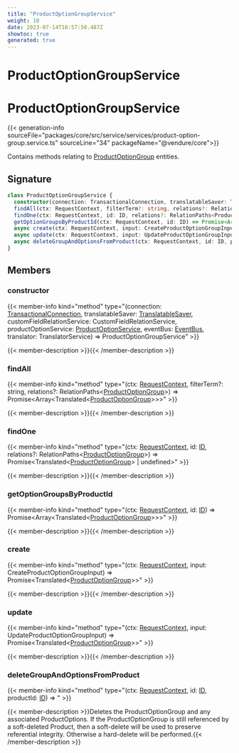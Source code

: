 ```yaml
---
title: "ProductOptionGroupService"
weight: 10
date: 2023-07-14T16:57:50.487Z
showtoc: true
generated: true
---
```

<!-- This file was generated from the Vendure source. Do not modify. Instead, re-run the "docs:build" script -->

# ProductOptionGroupService
<div class="symbol">


# ProductOptionGroupService

{{< generation-info sourceFile="packages/core/src/service/services/product-option-group.service.ts" sourceLine="34" packageName="@vendure/core">}}

Contains methods relating to <a href='/typescript-api/entities/product-option-group#productoptiongroup'>ProductOptionGroup</a> entities.

## Signature

```TypeScript
class ProductOptionGroupService {
  constructor(connection: TransactionalConnection, translatableSaver: TranslatableSaver, customFieldRelationService: CustomFieldRelationService, productOptionService: ProductOptionService, eventBus: EventBus, translator: TranslatorService)
  findAll(ctx: RequestContext, filterTerm?: string, relations?: RelationPaths<ProductOptionGroup>) => Promise<Array<Translated<ProductOptionGroup>>>;
  findOne(ctx: RequestContext, id: ID, relations?: RelationPaths<ProductOptionGroup>) => Promise<Translated<ProductOptionGroup> | undefined>;
  getOptionGroupsByProductId(ctx: RequestContext, id: ID) => Promise<Array<Translated<ProductOptionGroup>>>;
  async create(ctx: RequestContext, input: CreateProductOptionGroupInput) => Promise<Translated<ProductOptionGroup>>;
  async update(ctx: RequestContext, input: UpdateProductOptionGroupInput) => Promise<Translated<ProductOptionGroup>>;
  async deleteGroupAndOptionsFromProduct(ctx: RequestContext, id: ID, productId: ID) => ;
}
```
## Members

### constructor

{{< member-info kind="method" type="(connection: <a href='/typescript-api/data-access/transactional-connection#transactionalconnection'>TransactionalConnection</a>, translatableSaver: <a href='/typescript-api/service-helpers/translatable-saver#translatablesaver'>TranslatableSaver</a>, customFieldRelationService: CustomFieldRelationService, productOptionService: <a href='/typescript-api/services/product-option-service#productoptionservice'>ProductOptionService</a>, eventBus: <a href='/typescript-api/events/event-bus#eventbus'>EventBus</a>, translator: TranslatorService) => ProductOptionGroupService"  >}}

{{< member-description >}}{{< /member-description >}}

### findAll

{{< member-info kind="method" type="(ctx: <a href='/typescript-api/request/request-context#requestcontext'>RequestContext</a>, filterTerm?: string, relations?: RelationPaths&#60;<a href='/typescript-api/entities/product-option-group#productoptiongroup'>ProductOptionGroup</a>&#62;) => Promise&#60;Array&#60;Translated&#60;<a href='/typescript-api/entities/product-option-group#productoptiongroup'>ProductOptionGroup</a>&#62;&#62;&#62;"  >}}

{{< member-description >}}{{< /member-description >}}

### findOne

{{< member-info kind="method" type="(ctx: <a href='/typescript-api/request/request-context#requestcontext'>RequestContext</a>, id: <a href='/typescript-api/common/id#id'>ID</a>, relations?: RelationPaths&#60;<a href='/typescript-api/entities/product-option-group#productoptiongroup'>ProductOptionGroup</a>&#62;) => Promise&#60;Translated&#60;<a href='/typescript-api/entities/product-option-group#productoptiongroup'>ProductOptionGroup</a>&#62; | undefined&#62;"  >}}

{{< member-description >}}{{< /member-description >}}

### getOptionGroupsByProductId

{{< member-info kind="method" type="(ctx: <a href='/typescript-api/request/request-context#requestcontext'>RequestContext</a>, id: <a href='/typescript-api/common/id#id'>ID</a>) => Promise&#60;Array&#60;Translated&#60;<a href='/typescript-api/entities/product-option-group#productoptiongroup'>ProductOptionGroup</a>&#62;&#62;&#62;"  >}}

{{< member-description >}}{{< /member-description >}}

### create

{{< member-info kind="method" type="(ctx: <a href='/typescript-api/request/request-context#requestcontext'>RequestContext</a>, input: CreateProductOptionGroupInput) => Promise&#60;Translated&#60;<a href='/typescript-api/entities/product-option-group#productoptiongroup'>ProductOptionGroup</a>&#62;&#62;"  >}}

{{< member-description >}}{{< /member-description >}}

### update

{{< member-info kind="method" type="(ctx: <a href='/typescript-api/request/request-context#requestcontext'>RequestContext</a>, input: UpdateProductOptionGroupInput) => Promise&#60;Translated&#60;<a href='/typescript-api/entities/product-option-group#productoptiongroup'>ProductOptionGroup</a>&#62;&#62;"  >}}

{{< member-description >}}{{< /member-description >}}

### deleteGroupAndOptionsFromProduct

{{< member-info kind="method" type="(ctx: <a href='/typescript-api/request/request-context#requestcontext'>RequestContext</a>, id: <a href='/typescript-api/common/id#id'>ID</a>, productId: <a href='/typescript-api/common/id#id'>ID</a>) => "  >}}

{{< member-description >}}Deletes the ProductOptionGroup and any associated ProductOptions. If the ProductOptionGroup
is still referenced by a soft-deleted Product, then a soft-delete will be used to preserve
referential integrity. Otherwise a hard-delete will be performed.{{< /member-description >}}


</div>
